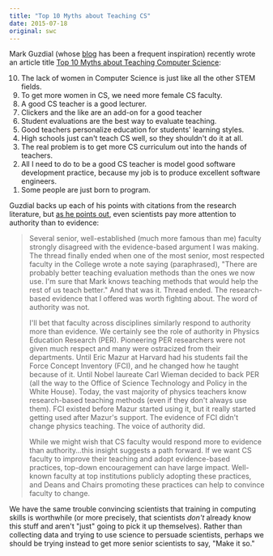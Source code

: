 ```yaml
---
title: "Top 10 Myths about Teaching CS"
date: 2015-07-18
original: swc
---
```

<p>
  Mark Guzdial (whose <a href="https://computinged.wordpress.com/">blog</a> has been a frequent inspiration)
  recently wrote an article title
  <a href="http://cacm.acm.org/blogs/blog-cacm/189498-top-10-myths-about-teaching-computer-science/fulltext">Top 10 Myths about Teaching Computer Science</a>:
</p>
<ol reversed>
  <li>
    The lack of women in Computer Science is just like all the other STEM fields.
  </li>
  <li>
    To get more women in CS, we need more female CS faculty.
  </li>
  <li>
    A good CS teacher is a good lecturer.
  </li>
  <li>
    Clickers and the like are an add-on for a good teacher
  </li>
  <li>
    Student evaluations are the best way to evaluate teaching.
  </li>
  <li>
    Good teachers personalize education for students' learning styles.
  </li>
  <li>
    High schools just can't teach CS well, so they shouldn't do it at all.
  </li>
  <li>
    The real problem is to get more CS curriculum out into the hands of teachers.
  </li>
  <li>
    All I need to do to be a good CS teacher is model good software development practice, because my job is to produce excellent software engineers.
  </li>
  <li>
    Some people are just born to program.
  </li>
</ol>
<p>
  Guzdial backs up each of his points with citations from the research literature,
  but <a href="https://computinged.wordpress.com/2015/07/15/the-11th-top-myth-of-teaching-computer-science/">as he points out</a>,
  even scientists pay more attention to authority than to evidence:
</p>
<blockquote>
  <p>
    Several senior, well-established (much more famous than me) faculty strongly disagreed with the evidence-based argument I was making.
    The thread finally ended when one of the most senior, most respected faculty in the College wrote a note saying (paraphrased),
    "There are probably better teaching evaluation methods than the ones we now use.
    I'm sure that Mark knows teaching methods that would help the rest of us teach better."
    And that was it.
    Thread ended.
    The research-based evidence that I offered was worth fighting about.
    The word of authority was not.
  </p>
  <p>
    I'll bet that faculty across disciplines similarly respond to authority more than evidence.
    We certainly see the role of authority in Physics Education Research (PER).
    Pioneering PER researchers were not given much respect and many were ostracized from their departments.
    Until Eric Mazur at Harvard had his students fail the Force Concept Inventory (FCI), and he changed how he taught because of it.
    Until Nobel laureate Carl Wieman decided to back PER (all the way to the Office of Science Technology and Policy in the White House).
    Today, the vast majority of physics teachers know research-based teaching methods (even if they don't always use them).
    FCI existed before Mazur started using it, but it really started getting used after Mazur's support.
    The evidence of FCI didn't change physics teaching. The voice of authority did.
  </p>
  <p>
    While we might wish that CS faculty would respond more to evidence than authority…this insight suggests a path forward.
    If we want CS faculty to improve their teaching and adopt evidence-based practices, top-down encouragement can have large impact.
    Well-known faculty at top institutions publicly adopting these practices,
    and Deans and Chairs promoting these practices can help to convince faculty to change.
  </p>
</blockquote>
<p>
  We have the same trouble convincing scientists that training in computing skills is worthwhile
  (or more precisely, that scientists <em>don't</em> already know this stuff and aren't "just" going to pick it up themselves).
  Rather than collecting data and trying to use science to persuade scientists,
  perhaps we should be trying instead to get more senior scientists to say, "Make it so."
</p>
